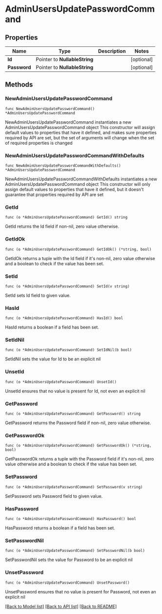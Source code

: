 # AdminUsersUpdatePasswordCommand

## Properties

Name | Type | Description | Notes
------------ | ------------- | ------------- | -------------
**Id** | Pointer to **NullableString** |  | [optional] 
**Password** | Pointer to **NullableString** |  | [optional] 

## Methods

### NewAdminUsersUpdatePasswordCommand

`func NewAdminUsersUpdatePasswordCommand() *AdminUsersUpdatePasswordCommand`

NewAdminUsersUpdatePasswordCommand instantiates a new AdminUsersUpdatePasswordCommand object
This constructor will assign default values to properties that have it defined,
and makes sure properties required by API are set, but the set of arguments
will change when the set of required properties is changed

### NewAdminUsersUpdatePasswordCommandWithDefaults

`func NewAdminUsersUpdatePasswordCommandWithDefaults() *AdminUsersUpdatePasswordCommand`

NewAdminUsersUpdatePasswordCommandWithDefaults instantiates a new AdminUsersUpdatePasswordCommand object
This constructor will only assign default values to properties that have it defined,
but it doesn't guarantee that properties required by API are set

### GetId

`func (o *AdminUsersUpdatePasswordCommand) GetId() string`

GetId returns the Id field if non-nil, zero value otherwise.

### GetIdOk

`func (o *AdminUsersUpdatePasswordCommand) GetIdOk() (*string, bool)`

GetIdOk returns a tuple with the Id field if it's non-nil, zero value otherwise
and a boolean to check if the value has been set.

### SetId

`func (o *AdminUsersUpdatePasswordCommand) SetId(v string)`

SetId sets Id field to given value.

### HasId

`func (o *AdminUsersUpdatePasswordCommand) HasId() bool`

HasId returns a boolean if a field has been set.

### SetIdNil

`func (o *AdminUsersUpdatePasswordCommand) SetIdNil(b bool)`

 SetIdNil sets the value for Id to be an explicit nil

### UnsetId
`func (o *AdminUsersUpdatePasswordCommand) UnsetId()`

UnsetId ensures that no value is present for Id, not even an explicit nil
### GetPassword

`func (o *AdminUsersUpdatePasswordCommand) GetPassword() string`

GetPassword returns the Password field if non-nil, zero value otherwise.

### GetPasswordOk

`func (o *AdminUsersUpdatePasswordCommand) GetPasswordOk() (*string, bool)`

GetPasswordOk returns a tuple with the Password field if it's non-nil, zero value otherwise
and a boolean to check if the value has been set.

### SetPassword

`func (o *AdminUsersUpdatePasswordCommand) SetPassword(v string)`

SetPassword sets Password field to given value.

### HasPassword

`func (o *AdminUsersUpdatePasswordCommand) HasPassword() bool`

HasPassword returns a boolean if a field has been set.

### SetPasswordNil

`func (o *AdminUsersUpdatePasswordCommand) SetPasswordNil(b bool)`

 SetPasswordNil sets the value for Password to be an explicit nil

### UnsetPassword
`func (o *AdminUsersUpdatePasswordCommand) UnsetPassword()`

UnsetPassword ensures that no value is present for Password, not even an explicit nil

[[Back to Model list]](../README.md#documentation-for-models) [[Back to API list]](../README.md#documentation-for-api-endpoints) [[Back to README]](../README.md)


